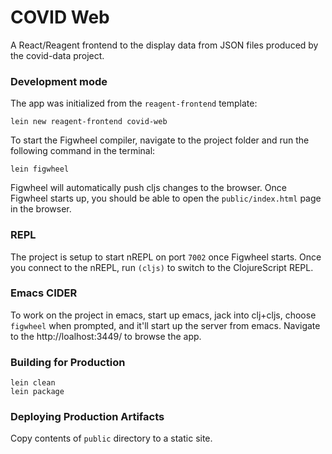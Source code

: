# COVID Web

A React/Reagent frontend to the display data from JSON files produced by the covid-data project.

### Development mode

The app was initialized from the `reagent-frontend` template:
```
lein new reagent-frontend covid-web
```

To start the Figwheel compiler, navigate to the project folder and run the following command in the terminal:

```
lein figwheel
```

Figwheel will automatically push cljs changes to the browser.
Once Figwheel starts up, you should be able to open the `public/index.html` page in the browser.

### REPL

The project is setup to start nREPL on port `7002` once Figwheel starts.
Once you connect to the nREPL, run `(cljs)` to switch to the ClojureScript REPL.

### Emacs CIDER

To work on the project in emacs, start up emacs, jack into clj+cljs, choose `figwheel` when prompted,
and it'll start up the server from emacs. Navigate to the http://loalhost:3449/ to browse the app.

### Building for Production

```
lein clean
lein package
```

### Deploying Production Artifacts

Copy contents of `public` directory to a static site.
